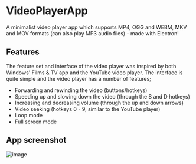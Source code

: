 # VideoPlayerApp
A minimalist video player app which supports MP4, OGG and WEBM, MKV and MOV formats (can also play MP3 audio files) - made with Electron!

## Features

The feature set and interface of the video player was inspired by both Windows' Films & TV app and the YouTube video player. The interface is quite simple and the video player has a number of features;

- Forwarding and rewinding the video (buttons/hotkeys)
- Speeding up and slowing down the video (through the S and D hotkeys)
- Increasing and decreasing volume (through the up and down arrows)
- Video seeking (hotkeys 0 - 9, similar to the YouTube player)
- Loop mode
- Full screen mode

## App screenshot

![image](https://user-images.githubusercontent.com/35971384/184992402-b437a2e3-7a6b-4c9e-8c46-8ea877cf9632.png)
